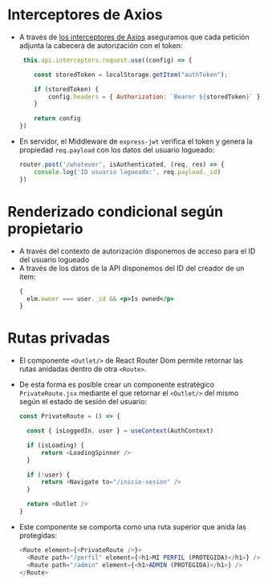 
# Interceptores de Axios 

- A través de [los interceptores de Axios](https://axios-http.com/docs/interceptors) aseguramos que cada petición adjunta la cabecera de autorización con el token:
  ````javascript
   this.api.interceptors.request.use((config) => {

      const storedToken = localStorage.getItem("authToken");

      if (storedToken) {
          config.headers = { Authorization: `Bearer ${storedToken}` }
      }

      return config
  })
  ````
- En servidor, el Middleware de `express-jwt` verifica el token y genera la propiedad `req.payload` con los datos del usuario logueado:
  ````javascript
  router.post('/whatever', isAuthenticated, (req, res) => {
      console.log('ID usuario logueado:', req.payload._id)
  })
  ````

# Renderizado condicional según propietario

- A través del contexto de autorización disponemos de acceso para el ID del usuario logueado
- A través de los datos de la API disponemos del ID del creador de un item:
  ````jsx
  {
    elm.owner === user._id && <p>Is owned</p>
  }
  ````


# Rutas privadas
- El componente `<Outlet/>` de React Router Dom permite retornar las rutas anidadas dentro de otra `<Route>`. 
- De esta forma es posible crear un componente estratégico `PrivateRoute.jsx` mediante el que retornar el `<Outlet/>` del mismo según el estado de sesión del usuario:

  ````javascript
  const PrivateRoute = () => {

    const { isLoggedIn, user } = useContext(AuthContext)

    if (isLoading) {
        return <LoadingSpinner />
    }

    if (!user) {
        return <Navigate to="/inicio-sesion" />
    }

    return <Outlet />
  }
  ````
- Este componente se comporta como una ruta superior que anida las protegidas:
  ````javascript
  <Route element={<PrivateRoute />}>
    <Route path="/perfil" element={<h1>MI PERFIL (PROTEGIDA)</h1>} />
    <Route path="/admin" element={<h1>ADMIN (PROTEGIDA)</h1>} />
  </Route>
  ````

